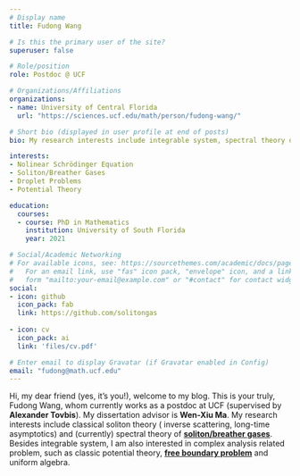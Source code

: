 ```yaml
---
# Display name
title: Fudong Wang

# Is this the primary user of the site?
superuser: false

# Role/position
role: Postdoc @ UCF

# Organizations/Affiliations
organizations:
- name: University of Central Florida
  url: "https://sciences.ucf.edu/math/person/fudong-wang/"

# Short bio (displayed in user profile at end of posts)
bio: My research interests include integrable system, spectral theory of fNLS soliton gas, approxiamtion theory, potential theory and free boundary problems.

interests:
- Nolinear Schrödinger Equation
- Soliton/Breather Gases
- Droplet Problems
- Potential Theory

education:
  courses:
  - course: PhD in Mathematics
    institution: University of South Florida
    year: 2021

# Social/Academic Networking
# For available icons, see: https://sourcethemes.com/academic/docs/page-builder/#icons
#   For an email link, use "fas" icon pack, "envelope" icon, and a link in the
#   form "mailto:your-email@example.com" or "#contact" for contact widget.
social:
- icon: github
  icon_pack: fab
  link: https://github.com/solitongas
  
- icon: cv
  icon_pack: ai
  link: 'files/cv.pdf'

# Enter email to display Gravatar (if Gravatar enabled in Config)
email: "fudong@math.ucf.edu"
---
```


Hi, my dear friend (yes, it’s you!), welcome to my blog. This is your truly, Fudong Wang, whom currently works as a postdoc at UCF (supervised by **Alexander Tovbis**). My dissertation advisor is **Wen-Xiu Ma**. My research interests include classical soliton theory ( inverse scattering, long-time asymptotics) and (currently) spectral theory of **[soliton/breather gases](https://tardis.fandom.com/wiki/Soliton_gas)**. Besides integrable system, I am also interested in complex analysis related problem, such as classic potential theory, **[free boundary problem](https://en.wikipedia.org/wiki/Free_boundary_problem)** and uniform algebra.